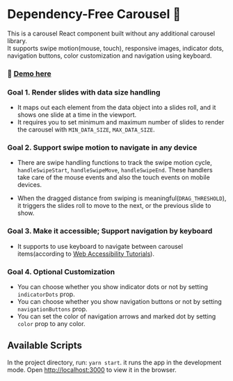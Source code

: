 # Dependency-Free Carousel 🎠

This is a carousel React component built without any additional carousel library.\
It supports swipe motion(mouse, touch), responsive images, indicator dots, navigation buttons, color customization and navigation using keyboard.

### 🔗   [Demo here](https://dependencyfreecarousel.netlify.app/) 

### Goal 1. Render slides with data size handling
- It maps out each element from the data object into a slides roll, and it shows one slide at a time in the viewport. 
- It requires you to set minimum and maximum number of slides to render the carousel with `MIN_DATA_SIZE`, `MAX_DATA_SIZE`.

### Goal 2. Support swipe motion to navigate in any device
- There are swipe handling functions to track the swipe motion cycle, `handleSwipeStart`, `handleSwipeMove`, `handleSwipeEnd`.
These handlers take care of the mouse events and also the touch events on mobile devices.

- When the dragged distance from swiping is meaningful(`DRAG_THRESHOLD`), it triggers the slides roll to move to the next, or the previous slide to show.

### Goal 3. Make it accessible; Support navigation by keyboard
- It supports to use keyboard to navigate between carousel items(according to [Web Accessibility Tutorials](https://www.w3.org/WAI/tutorials/carousels/)).

### Goal 4. Optional Customization
- You can choose whether you show indicator dots or not by setting `indicatorDots` prop.
- You can choose whether you show navigation buttons or not by setting `navigationButtons` prop.
- You can set the color of navigation arrows and marked dot by setting  `color` prop to any color.


## Available Scripts
In the project directory, run:  `yarn start`. it runs the app in the development mode. Open [http://localhost:3000](http://localhost:3000) to view it in the browser.
